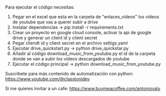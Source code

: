 Para ejecutar el código necesitas:

1. Pegar en el excel que esta en la carpeta de "enlaces_videos" los vídeos de youtube que vas a querer subir a drive
2. Instalar dependencias -> pip install -r requirements.txt
3. Crear un proyecto en google cloud console, activar la api de google drive y generar un client id y client secret
4. Pegar cliendt id y client secret en el archivo settigs.yaml
5. Ejecutar drive_quickstart.py -> python drive_quickstar.py
6. Añadir al código download_music_from_youtube.py el id de la carpeta donde se van a subir los vídeos descargados de youtube
7. Ejecutar el código principal -> python download_music_from_youtube.py


Suscribete para más contenido de automatización con python: https://www.youtube.com/@classtonidev

Si me quieres invitar a un cafe: https://www.buymeacoffee.com/antoniovalv



